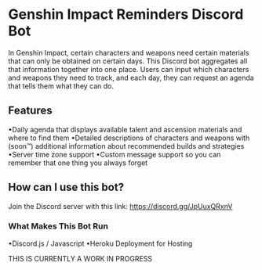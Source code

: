 # Genshin Impact Reminders Discord Bot

In Genshin Impact, certain characters and weapons need certain materials that can only be obtained on certain days. This Discord bot aggregates all that information together into one place.
Users can input which characters and weapons they need to track, and each day, they can request an agenda that tells them what they can do.

## Features
•Daily agenda that displays available talent and ascension materials and where to find them
•Detailed descriptions of characters and weapons with (soon™) additional information about recommended builds and strategies
•Server time zone support
•Custom message support so you can remember that one thing you always forget

## How can I use this bot?
Join the Discord server with this link: https://discord.gg/JpUuxQRxnV

### What Makes This Bot Run
•Discord.js / Javascript
•Heroku Deployment for Hosting

THIS IS CURRENTLY A WORK IN PROGRESS
